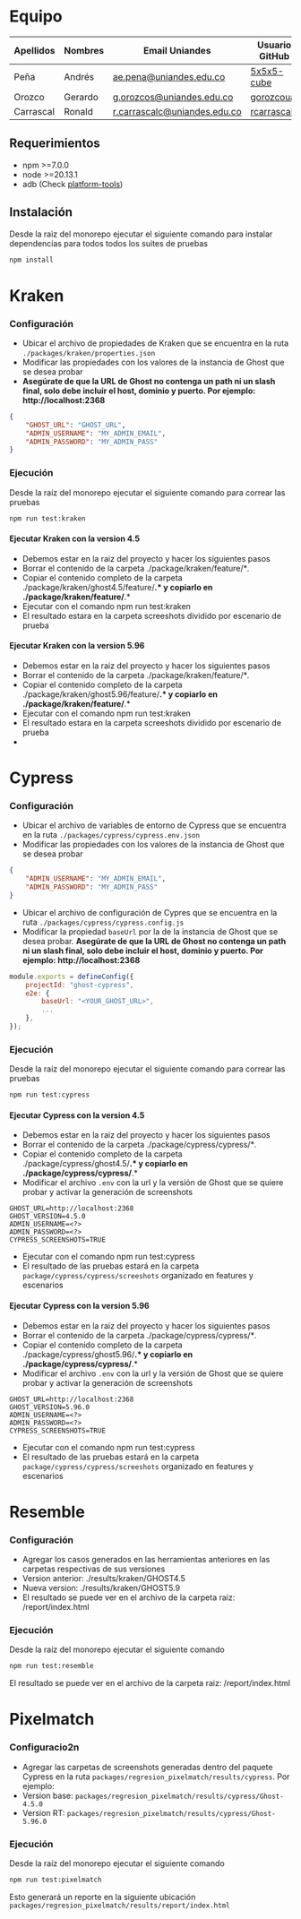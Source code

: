 # Equipo

| Apellidos | Nombres | Email Uniandes               | Usuario GitHub                                |
| --------- | ------- | ---------------------------- | --------------------------------------------- |
| Peña      | Andrés  | ae.pena@uniandes.edu.co      | [5x5x5-cube](https://github.com/5x5x5-cube)   |
| Orozco    | Gerardo | g.orozcos@uniandes.edu.co    | [gorozcoua](https://github.com/gorozcoua)     |
| Carrascal | Ronald  | r.carrascalc@uniandes.edu.co | [rcarrascalc](https://github.com/rcarrascalc) |

## Requerimientos

-   npm >=7.0.0
-   node >=20.13.1
-   adb (Check [platform-tools](https://developer.android.com/tools/releases/platform-tools))

## Instalación

Desde la raìz del monorepo ejecutar el siguiente comando para instalar dependencias para todos todos los suites de pruebas

```sh
npm install
```

# Kraken

### Configuración

-   Ubicar el archivo de propiedades de Kraken que se encuentra en la ruta `./packages/kraken/properties.json`
-   Modificar las propiedades con los valores de la instancia de Ghost que se desea probar
-   **Asegúrate de que la URL de Ghost no contenga un path ni un slash final, solo debe incluir el host, dominio y puerto. Por ejemplo: http://localhost:2368**

```json
{
    "GHOST_URL": "GHOST_URL",
    "ADMIN_USERNAME": "MY_ADMIN_EMAIL",
    "ADMIN_PASSWORD": "MY_ADMIN_PASS"
}
```

### Ejecución

Desde la raíz del monorepo ejecutar el siguiente comando para correar las pruebas

```sh
npm run test:kraken
```

#### Ejecutar Kraken con la version 4.5

-   Debemos estar en la raiz del proyecto y hacer los siguientes pasos
-   Borrar el contenido de la carpeta ./package/kraken/feature/\*_._
-   Copiar el contenido completo de la carpeta ./package/kraken/ghost4.5/feature/**.\* y copiarlo en ./package/kraken/feature/**.\*
-   Ejecutar con el comando npm run test:kraken
-   El resultado estara en la carpeta screeshots dividido por escenario de prueba

#### Ejecutar Kraken con la version 5.96

-   Debemos estar en la raiz del proyecto y hacer los siguientes pasos
-   Borrar el contenido de la carpeta ./package/kraken/feature/\*_._
-   Copiar el contenido completo de la carpeta ./package/kraken/ghost5.96/feature/**.\* y copiarlo en ./package/kraken/feature/**.\*
-   Ejecutar con el comando npm run test:kraken
-   El resultado estara en la carpeta screeshots dividido por escenario de prueba
-

# Cypress

### Configuración

-   Ubicar el archivo de variables de entorno de Cypress que se encuentra en la ruta `./packages/cypress/cypress.env.json`
-   Modificar las propiedades con los valores de la instancia de Ghost que se desea probar

```json
{
    "ADMIN_USERNAME": "MY_ADMIN_EMAIL",
    "ADMIN_PASSWORD": "MY_ADMIN_PASS"
}
```

-   Ubicar el archivo de configuración de Cypres que se encuentra en la ruta `./packages/cypress/cypress.config.js`
-   Modificar la propiedad `baseUrl` por la de la instancia de Ghost que se desea probar. **Asegúrate de que la URL de Ghost no contenga un path ni un slash final, solo debe incluir el host, dominio y puerto. Por ejemplo: http://localhost:2368**

```javascript
module.exports = defineConfig({
    projectId: "ghost-cypress",
    e2e: {
        baseUrl: "<YOUR_GHOST_URL>",
        ...
    },
});
```

### Ejecución

Desde la raíz del monorepo ejecutar el siguiente comando para correar las pruebas

```sh
npm run test:cypress
```

#### Ejecutar Cypress con la version 4.5

-   Debemos estar en la raiz del proyecto y hacer los siguientes pasos
-   Borrar el contenido de la carpeta ./package/cypress/cypress/\*_._
-   Copiar el contenido completo de la carpeta ./package/cypress/ghost4.5/**.\* y copiarlo en ./package/cypress/cypress/**.\*
-   Modificar el archivo `.env` con la url y la versión de Ghost que se quiere probar y activar la generación de screenshots

```
GHOST_URL=http://localhost:2368
GHOST_VERSION=4.5.0
ADMIN_USERNAME=<?>
ADMIN_PASSWORD=<?>
CYPRESS_SCREENSHOTS=TRUE
```

-   Ejecutar con el comando npm run test:cypress
-   El resultado de las pruebas estará en la carpeta `package/cypress/cypress/screeshots` organizado en features y escenarios

#### Ejecutar Cypress con la version 5.96

-   Debemos estar en la raiz del proyecto y hacer los siguientes pasos
-   Borrar el contenido de la carpeta ./package/cypress/cypress/\*_._
-   Copiar el contenido completo de la carpeta ./package/cypress/ghost5.96/**.\* y copiarlo en ./package/cypress/cypress/**.\*
-   Modificar el archivo `.env` con la url y la versión de Ghost que se quiere probar y activar la generación de screenshots

```
GHOST_URL=http://localhost:2368
GHOST_VERSION=5.96.0
ADMIN_USERNAME=<?>
ADMIN_PASSWORD=<?>
CYPRESS_SCREENSHOTS=TRUE
```

-   Ejecutar con el comando npm run test:cypress
-   El resultado de las pruebas estará en la carpeta `package/cypress/cypress/screeshots` organizado en features y escenarios

# Resemble

### Configuración

-   Agregar los casos generados en las herramientas anteriores en las carpetas respectivas de sus versiones
-   Version anterior: ./results/kraken/GHOST4.5
-   Nueva version: ./results/kraken/GHOST5.9
-   El resultado se puede ver en el archivo de la carpeta raiz: /report/index.html

### Ejecución

Desde la raíz del monorepo ejecutar el siguiente comando

```sh
npm run test:resemble
```

El resultado se puede ver en el archivo de la carpeta raiz: /report/index.html

# Pixelmatch

### Configuracio2n

-   Agregar las carpetas de screenshots generadas dentro del paquete Cypress en la ruta `packages/regresion_pixelmatch/results/cypress`. Por ejemplo:
-   Version base: `packages/regresion_pixelmatch/results/cypress/Ghost-4.5.0`
-   Version RT: `packages/regresion_pixelmatch/results/cypress/Ghost-5.96.0`

### Ejecución

Desde la raíz del monorepo ejecutar el siguiente comando

```sh
npm run test:pixelmatch
```

Esto generará un reporte en la siguiente ubicación `packages/regresion_pixelmatch/results/report/index.html`
